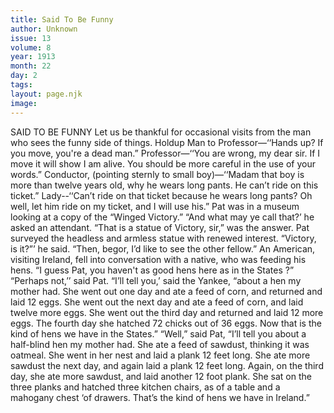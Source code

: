 ```yaml
---
title: Said To Be Funny
author: Unknown
issue: 13
volume: 8
year: 1913
month: 22
day: 2
tags:
layout: page.njk
image:
---
```

SAID TO BE FUNNY    Let us be thankful for occasional visits from the man who sees the funny side of things.    Holdup Man to Professor—‘‘Hands up? If you move, you're a dead man.”    Professor—‘‘You are wrong, my dear sir. If I move it will show I am alive. You should be more careful in the use of your words.”       Conductor, (pointing sternly to small boy)—‘‘Madam that boy is more than twelve years old, why he wears long pants. He can’t ride on this ticket.”    Lady--‘‘Can’t ride on that ticket because he wears long pants? Oh well, let him ride on my ticket, and I will use his.”       Pat was in a museum looking at a copy of the “Winged Victory.” “And what may ye call that?’ he asked an attendant.    “That is a statue of Victory, sir,” was the answer.    Pat surveyed the headless and armless statue with renewed interest. “Victory, is it?”’ he said. “Then, begor, I’d like to see the other fellow.”       An American, visiting Ireland, fell into conversation with a native, who was feeding his hens. “I guess Pat, you haven't as good hens here as in the States ?”    “Perhaps not,’’ said Pat.    “I’ll tell you,’ said the Yankee, “about a hen my mother had. She went out one day and ate a feed of corn, and returned and laid 12 eggs. She went out the next day and ate a feed of corn, and laid twelve more eggs. She went out the third day and returned and laid 12 more eggs. The fourth day she hatched 72 chicks out of 36 eggs. Now that is the kind of hens we have in the States.”    “Well,” said Pat, “I’ll tell you about a half-blind hen my mother had. She ate a feed of sawdust, thinking it was oatmeal. She went in her nest and laid a plank 12 feet long. She ate more sawdust the next day, and again laid a plank 12 feet long. Again, on the third day, she ate more sawdust, and laid another 12 foot plank. She sat on the three planks and hatched three kitchen chairs, as of a table and a mahogany chest ‘of drawers. That’s the kind of hens we have in Ireland.” 




